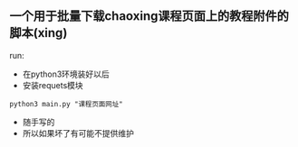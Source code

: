 ## 一个用于批量下载chaoxing课程页面上的教程附件的脚本(xing)
run:
- 在python3环境装好以后
- 安装requets模块
```
python3 main.py "课程页面网址"
```
- 随手写的
- 所以如果坏了有可能不提供维护
